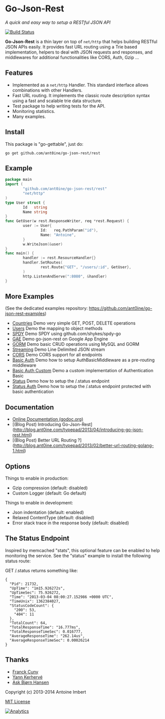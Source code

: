 
Go-Json-Rest
============

*A quick and easy way to setup a RESTful JSON API*

[![Build Status](https://travis-ci.org/ant0ine/go-json-rest.png?branch=master)](https://travis-ci.org/ant0ine/go-json-rest)

**Go-Json-Rest** is a thin layer on top of `net/http` that helps building RESTful JSON APIs easily. It provides fast URL routing using a Trie based implementation, helpers to deal with JSON requests and responses, and middlewares for additional functionalities like CORS, Auth, Gzip ...


Features
--------
- Implemented as a `net/http` Handler. This standard interface allows combinations with other Handlers.
- Fast URL routing. It implements the classic route description syntax using a fast and scalable trie data structure.
- Test package to help writing tests for the API.
- Monitoring statistics.
- Many examples.


Install
-------

This package is "go-gettable", just do:

    go get github.com/ant0ine/go-json-rest/rest


Example
-------

~~~ go
package main
import (
        "github.com/ant0ine/go-json-rest/rest"
        "net/http"
)
type User struct {
        Id   string
        Name string
}
func GetUser(w rest.ResponseWriter, req *rest.Request) {
        user := User{
                Id:   req.PathParam("id"),
                Name: "Antoine",
        }
        w.WriteJson(&user)
}
func main() {
        handler := rest.ResourceHandler{}
        handler.SetRoutes(
                rest.Route{"GET", "/users/:id", GetUser},
        )
        http.ListenAndServe(":8080", &handler)
}
~~~


More Examples
-------------

(See the dedicated examples repository: https://github.com/ant0ine/go-json-rest-examples)

- [Countries](https://github.com/ant0ine/go-json-rest-examples/blob/v2-alpha/countries/main.go) Demo very simple GET, POST, DELETE operations
- [Users](https://github.com/ant0ine/go-json-rest-examples/blob/v2-alpha/users/main.go) Demo the mapping to object methods
- [SPDY](https://github.com/ant0ine/go-json-rest-examples/blob/v2-alpha/spdy/main.go) Demo SPDY using github.com/shykes/spdy-go
- [GAE](https://github.com/ant0ine/go-json-rest-examples/tree/v2-alpha/gae) Demo go-json-rest on Google App Engine
- [GORM](https://github.com/ant0ine/go-json-rest-examples/blob/v2-alpha/gorm/main.go) Demo basic CRUD operations using MySQL and GORM
- [Streaming](https://github.com/ant0ine/go-json-rest-examples/blob/v2-alpha/streaming/main.go) Demo Line Delimited JSON stream
- [CORS](https://github.com/ant0ine/go-json-rest-examples/blob/v2-alpha/cors/main.go) Demo CORS support for all endpoints
- [Basic Auth](https://github.com/ant0ine/go-json-rest-examples/blob/v2-alpha/auth-basic/main.go) Demo how to setup AuthBasicMiddleware as a pre-routing middleware
- [Basic Auth Custom](https://github.com/ant0ine/go-json-rest-examples/blob/v2-alpha/auth-basic-custom/main.go) Demo a custom implementation of Authentication Basic
- [Status](https://github.com/ant0ine/go-json-rest-examples/blob/v2-alpha/status/main.go) Demo how to setup the /.status endpoint
- [Status Auth](https://github.com/ant0ine/go-json-rest-examples/blob/v2-alpha/status-auth/main.go) Demo how to setup the /.status endpoint protected with basic authentication


Documentation
-------------

- [Online Documentation (godoc.org)](http://godoc.org/github.com/ant0ine/go-json-rest)
- [(Blog Post) Introducing Go-Json-Rest] (http://blog.ant0ine.com/typepad/2013/04/introducing-go-json-rest.html)
- [(Blog Post) Better URL Routing ?] (http://blog.ant0ine.com/typepad/2013/02/better-url-routing-golang-1.html)


Options
-------

Things to enable in production:
- Gzip compression (default: disabled)
- Custom Logger (default: Go default)

Things to enable in development:
- Json indentation (default: enabled)
- Relaxed ContentType (default: disabled)
- Error stack trace in the response body (default: disabled)


The Status Endpoint
-------------------

Inspired by memcached "stats", this optional feature can be enabled to help monitoring the service.
See the "status" example to install the following status route:

GET /.status returns something like:

    {
      "Pid": 21732,
      "UpTime": "1m15.926272s",
      "UpTimeSec": 75.926272,
      "Time": "2013-03-04 08:00:27.152986 +0000 UTC",
      "TimeUnix": 1362384027,
      "StatusCodeCount": {
        "200": 53,
        "404": 11
      },
      "TotalCount": 64,
      "TotalResponseTime": "16.777ms",
      "TotalResponseTimeSec": 0.016777,
      "AverageResponseTime": "262.14us",
      "AverageResponseTimeSec": 0.00026214
    }


Thanks
------
- [Franck Cuny](https://github.com/franckcuny)
- [Yann Kerhervé](https://github.com/yannk)
- [Ask Bjørn Hansen](https://github.com/abh)


Copyright (c) 2013-2014 Antoine Imbert

[MIT License](https://github.com/ant0ine/go-json-rest/blob/master/LICENSE)

[![Analytics](https://ga-beacon.appspot.com/UA-309210-4/go-json-rest/v2-alpha/readme)](https://github.com/igrigorik/ga-beacon)


